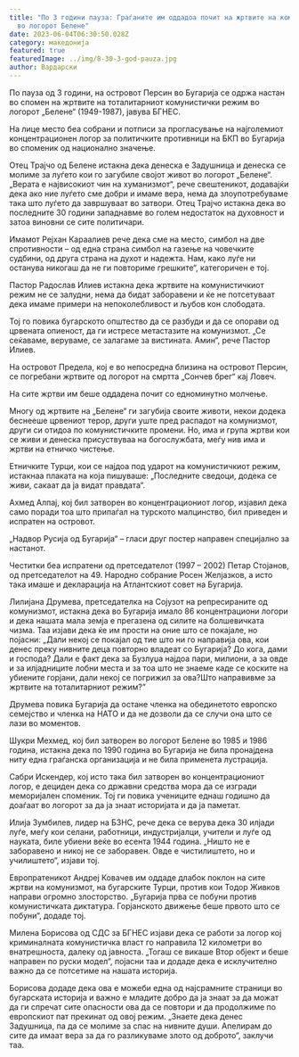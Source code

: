 ```yaml
---
title: "По 3 години пауза: Граѓаните им оддадоа почит на жртвите на комунизмот
  во логорот Белене"
date: 2023-06-04T06:30:50.028Z
category: македонија
featured: true
featuredImage: ../img/8-30-3-god-pauza.jpg
author: Вардарски
---
```

<!--StartFragment-->

По пауза од 3 години, на островот Персин во Бугарија се одржа настан во спомен на жртвите на тоталитарниот комунистички режим во логорот „Белене“ (1949-1987), јавува БГНЕС.

На лице место беа собрани и потписи за прогласување на најголемиот концентрационен логор за политичките противници на БКП во Бугарија во споменик од национално значење.

Отец Трајчо од Белене истакна дека денеска е Задушница и денеска се молиме за луѓето кои го загубиле својот живот во логорот „Белене“. „Верата е највисокиот чин на хуманизмот“, рече свештеникот, додавајќи дека ако ние луѓето сме добри и имаме вера, нема да злоупотребуваме така што луѓето да завршуваат во затвори. Отец Трајчо истакна дека во последните 30 години западнавме во голем недостаток на духовност и затоа виновни се сите политичари.

Имамот Рејхан Караалиев рече дека сме на место, симбол на две спротивности – од една страна симбол на газење на човечките судбини, од друга страна на духот и надежта. Нам, како луѓе ни останува никогаш да не ги повториме грешките“, категоричен е тој.

Пастор Радослав Илиев истакна дека жртвите на комунистичкиот режим не се залудни, нема да бидат заборавени и ќе не потсетуваат дека имаме примери на непоколебливост и љубов кон слободата.

Тој го повика бугарското општество да се разбуди и да се опорави од црвената опиеност, да ги истресе метастазите на комунизмот. „Се сеќаваме, веруваме, се залагаме за вистината. Амин“, рече Пастор Илиев.

На островот Предела, кој е во непосредна близина на островот Персин, се погребани жртвите од логорот на смртта „Сончев брег“ кај Ловеч.

На сите жртви им беше оддадена почит со едноминутно молчење.

Многу од жртвите на „Белене“ ги загубија своите животи, некои додека беснееше црвениот терор, други уште пред распадот на комунизмот, други си отидоа по комунистичките промени. Но, има и група жртви кои се живи и денеска присуствуваа на богослужбата, меѓу нив има и жртви на етничко чистење.

Етничките Турци, кои се најдоа под ударот на комунистичкиот режим, истакнаа плаката на која пишуваше: „Последните сведоци, додека се живи, сакаат да ја видат правдата“.

Ахмед Алпај, кој бил затворен во концентрациониот логор, изјавил дека само поради тоа што припаѓал на турското малцинство, бил приведен и испратен на островот.

„Надвор Русија од Бугарија“ – гласи друг постер направен специјално за настанот.

Честитки беа испратени од претседателот (1997 – 2002) Петар Стојанов, од претседателот на 49. Народно собрание Росен Желјазков, а исто така имаше и декларација на Атлантскиот совет на Бугарија.

Лилијана Друмева, претседателка на Сојузот на репресираните од комунизмот, истакна дека во Бугарија имало 86 концентрациони логори и дека нашата мала земја е прегазена од силите на болшевичката чизма. Таа изјави дека ќе им прости на оние што се покајале, но појасни: „Дали некој се покајал од тие што ни го направија ова, кои денес преку нивните деца повторно владеат со Бугарија? До кога, дами и господа? Дали е факт дека за Бузлуџа најдоа пари, милиони, а за овде и за илјадниците лобни места и за тоа што не знаеме каде се коските на убиените горјани, дали некој се погрижил за ова?Што направивме за жртвите на тоталитарниот режим?”

Друмева повика Бугарија да остане членка на обединетото европско семејство и членка на НАТО и да не дозволи да се случи она што се лази во моментов.

Шукри Мехмед, кој бил затворен во логорот Белене во 1985 и 1986 година, истакна дека по 1990 година во Бугарија не била пронајдена ниту една граѓанска организација и не била применета лустрација.

Сабри Искендер, кој исто така бил затворен во концентрациониот логор, е дециден дека со државни средства мора да се изгради меморијален споменик. Тој ги повика учениците еднаш годишно да доаѓаат во логорот за да ја знаат историјата и да ја паметат.

Илија Зумбилев, лидер на БЗНС, рече дека се верува дека 30 илјади луѓе, меѓу кои селани, работници, индустријалци, учители и луѓе од науката, биле убиени веќе во есента 1944 година. „Ништо не е заборавено и никој не се заборавен. Овде е чистилиштето, но и училиштето“, изјави тој.

Европратеникот Андреј Ковачев им оддаде длабок поклон на сите жртви на комунизмот, на бугарските Турци, против кои Тодор Живков направи огромно злосторство. „Бугарија прва се побуни против комунистичката диктатура. Горјанското движење беше првото што се побуни“, додаде тој.

Милена Борисова од СДС за БГНЕС изјави дека се работи за логор кој криминалната комунистичка власт го направила 12 километри во внатрешноста, далеку од јавноста. „Тогаш се викаше Втор објект и беше направен по руски модел“, појасни таа и додаде дека е исклучително важно да се потсетиме на нашата историја.

Борисова додаде дека ова е можеби една од најсрамните страници во бугарската историја и важно е младите добро да ја знаат за да можат да ги спречат сите опасности ова да се повтори и да продолжиме по европскиот пат прекинат од овој режим. „Знаете дека денес Задушница, па да се молиме за спас на нивните души. Апелирам до сите да имаат вера за да го разликуваме злото од доброто“, заклучи таа.

<!--EndFragment-->